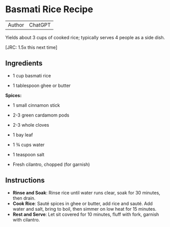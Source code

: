 # Basmati Rice Recipe

|        |         |
| ------ | ------- |
| Author | ChatGPT |

Yields about 3 cups of cooked rice; typically serves 4 people as a side dish.

[JRC: 1.5x this next time]

## Ingredients

- 1 cup basmati rice

- 1 tablespoon ghee or butter

**Spices:**

- 1 small cinnamon stick
- 2-3 green cardamom pods
- 2-3 whole cloves
- 1 bay leaf

- 1 ¾ cups water
- 1 teaspoon salt

- Fresh cilantro, chopped (for garnish)

## Instructions

- **Rinse and Soak**: Rinse rice until water runs clear, soak for 30 minutes, then drain.
- **Cook Rice**: Sauté spices in ghee or butter, add rice and sauté. Add water and salt, bring to boil, then simmer on low heat for 15 minutes.
- **Rest and Serve**: Let sit covered for 10 minutes, fluff with fork, garnish with cilantro.
